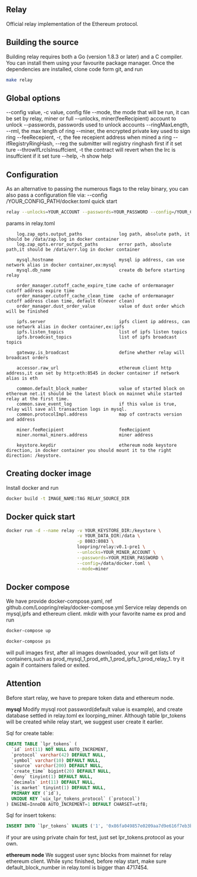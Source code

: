 ## ****Relay****

Official relay implementation of the Ethereum protocol.


## **Building the source**
Building relay requires both a Go (version 1.8.3 or later) and a C compiler.
You can install them using your favourite package manager.
Once the dependencies are installed, clone code form git, and run
```bash
make relay
```

## **Global    options**
   --config value, -c value,            config file
   --mode,                              the mode that will be run, it can be set by relay, miner or full
   --unlocks,                           miner(feeRecipient) account to unlock
   --passwords,                         passwords used to unlock accounts
   --ringMaxLength, --rml,              the max length of ring
   --miner,                             the encrypted private key used to sign ring
   --feeRecepient, -r,                  the fee recepient address when mined a ring
   --ifRegistryRingHash, --reg          the submitter will registry ringhash first if it set ture
   --throwIfLrcIsInsuffcient, -t        the contract will revert when the lrc is insuffcient if it set ture
   --help, -h                           show help


## **Configuration**
As an alternative to passing the numerous flags to the relay binary, you can also pass a configuration file via:
--config /YOUR_CONFIG_PATH/docker.toml
quick start
```bash
relay --unlocks=YOUR_ACCOUNT --passwords=YOUR_PASSWORD --config=/YOUR_CONFIG_PATH/relay.toml --mode=miner
```

params in relay.toml
```$xslt
    log.zap_opts.output_paths              log path, absolute path, it should be /data/zap.log in docker container
    log.zap_opts.error_output_paths        error path, absolute path,it should be /data/err.log in docker container

    mysql.hostname                         mysql ip address, can use network alias in docker container,ex:mysql
    mysql.db_name                          create db before starting relay
    
    order_manager.cutoff_cache_expire_time cache of ordermanager cutoff address expire time
    order_manager.cutoff_cache_clean_time  cache of ordermanager cutoff address clean time, default 0(never clean)
    order_manager.dust_order_value         value of dust order which will be finished
    
    ipfs.server                            ipfs client ip address, can use network alias in docker container,ex:ipfs
    ipfs.listen_topics                     list of ipfs listen topics
    ipfs.broadcast_topics                  list of ipfs broadcast topics
    
    gateway.is_broadcast                   define whether relay will broadcast orders
    
    accessor.raw_url                       ethereum client http address,it can set by http:eth:8545 in docker container if network alias is eth
    
    common.default_block_number            value of started block on ethereum net.it should be the latest block on mainnet while started relay at the first time.
    common.save_event_log                  if this value is true, relay will save all transaction logs in mysql.
    common.protocolImpl.address            map of contracts version and address
    
    miner.feeRecipient                     feeRecipient
    miner.normal_miners.address            miner address

    keystore.keydir                        ethereum node keystore direction, in docker container you should mount it to the right direction: /keystore.
```

## **Creating docker image**
Install docker and run
```bash
docker build -t IMAGE_NAME:TAG RELAY_SOURCE_DIR
```

## **Docker quick start**
```bash
docker run -d --name relay -v YOUR_KEYSTORE_DIR:/keystore \
                           -v YOUR_DATA_DIR:/data \
                           -p 8083:8083 \
                           loopring/relay:v0.1-pre1 \
                           --unlocks=YOUR_MINER_ACCOUNT \
                           --passwords=YOUR_MIENR_PASSWORD \
                           --config=/data/docker.toml \
                           --mode=miner
```


## **Docker compose**
We have provide docker-compose.yaml, ref github.com/Loopring/relay/docker-compose.yml
Service relay depends on mysql,ipfs and ethereum client. mkdir with your favorite name ex prod and run 
```bash
docker-compose up
```
```bash
docker-compose ps
```
will pull images first, after all images downloaded, your will get lists of containers,such as prod_mysql_1,prod_eth_1,prod_ipfs_1,prod_relay_1.
try it again if containers failed or exited.

## **Attention**
Before start relay, we have to prepare token data and ethereum node.

**mysql**
Modify mysql root password(default value is example), and create database settled in relay.toml ex loorping_miner.
Although table lpr_tokens will be created while relay start, we suggest user create it earlier.

Sql for create table:
```sql
CREATE TABLE `lpr_tokens` (
  `id` int(11) NOT NULL AUTO_INCREMENT,
  `protocol` varchar(42) DEFAULT NULL,
  `symbol` varchar(10) DEFAULT NULL,
  `source` varchar(200) DEFAULT NULL,
  `create_time` bigint(20) DEFAULT NULL,
  `deny` tinyint(1) DEFAULT NULL,
  `decimals` int(11) DEFAULT NULL,
  `is_market` tinyint(1) DEFAULT NULL,
  PRIMARY KEY (`id`),
  UNIQUE KEY `uix_lpr_tokens_protocol` (`protocol`)
) ENGINE=InnoDB AUTO_INCREMENT=1 DEFAULT CHARSET=utf8;
```

Sql for insert tokens:
```sql
INSERT INTO `lpr_tokens` VALUES ('1', '0x86fa049857e0209aa7d9e616f7eb3b3b78ecfdb0', 'EOS', 'eos', '0', '0', '18', '0'), ('2', '0xf230b790e05390fc8295f4d3f60332c93bed42e2', 'TRX', 'tron', '0', '0', '6', '0'), ('3', '0xd26114cd6EE289AccF82350c8d8487fedB8A0C07', 'OMG', 'omisego', '0', '0', '18', '0'), ('4', '0xd4fa1460f537bb9085d22c7bccb5dd450ef28e3a', 'PPT', 'populous', '0', '0', '8', '0'), ('5', '0x744d70fdbe2ba4cf95131626614a1763df805b9e', 'SNT', 'status', '0', '0', '18', '0'), ('6', '0xe94327d07fc17907b4db788e5adf2ed424addff6', 'REP', 'augur', '0', '0', '18', '0'), ('7', '0xB8c77482e45F1F44dE1745F52C74426C631bDD52', 'BNB', 'binance-coin', '0', '0', '18', '0'), ('8', '0x4156D3342D5c385a87D264F90653733592000581', 'SALT', 'salt', '0', '0', '8', '0'), ('9', '0xa74476443119A942dE498590Fe1f2454d7D4aC0d', 'GNT', 'golem-network-tokens', '0', '0', '18', '0'), ('10', '0x595832f8fc6bf59c85c527fec3740a1b7a361269', 'POWR', 'power-ledger', '0', '0', '6', '0'), ('11', '0xB97048628DB6B661D4C2aA833e95Dbe1A905B280', 'PAY', 'tenx', '0', '0', '18', '0'), ('12', '0xcB97e65F07DA24D46BcDD078EBebd7C6E6E3d750', 'BTM', 'bytom', '0', '0', '8', '0'), ('13', '0x0d8775f648430679a709e98d2b0cb6250d2887ef', 'BAT', 'batcoin', '0', '0', '18', '0'), ('14', '0xdd974d5c2e2928dea5f71b9825b8b646686bd200', 'KNC', 'kyber-network', '0', '0', '18', '0'), ('15', '0x5ca9a71b1d01849c0a95490cc00559717fcf0d1d', 'AE', 'aeternity', '0', '0', '18', '0'), ('16', '0xb7cb1c96db6b22b0d3d9536e0108d062bd488f74', 'WTC', 'walton', '0', '0', '18', '0'), ('17', '0x7C5A0CE9267ED19B22F8cae653F198e3E8daf098', 'SAN', 'santiment', '0', '0', '18', '0'), ('18', '0xe41d2489571d322189246dafa5ebde1f4699f498', 'ZRX', '0x', '0', '0', '18', '0'), ('19', '0x419D0d8BdD9aF5e606Ae2232ed285Aff190E711b', 'FUN', 'funfair', '0', '0', '8', '0'), ('20', '0x0F5D2fB29fb7d3CFeE444a200298f468908cC942', 'MANA', 'decentraland', '0', '0', '18', '0'), ('21', '0x255aa6df07540cb5d3d297f0d0d4d84cb52bc8e6', 'RDN', 'raiden-network-token', '0', '0', '18', '0'), ('22', '0x888666CA69E0f178DED6D75b5726Cee99A87D698', 'ICN', 'iconomi', '0', '0', '18', '0'), ('23', '0x6810e776880C02933D47DB1b9fc05908e5386b96', 'GNO', 'gnosis-gno', '0', '0', '18', '0'), ('24', '0x8f8221afbb33998d8584a2b05749ba73c37a938a', 'REQ', 'request-network', '0', '0', '18', '0'), ('25', '0x41e5560054824ea6b0732e656e3ad64e20e94e45', 'CVC', 'civic', '0', '0', '8', '0'), ('26', '0xB63B606Ac810a52cCa15e44bB630fd42D8d1d83d', 'MCO', 'monaco', '0', '0', '8', '0'), ('27', '0xF433089366899D83a9f26A773D59ec7eCF30355e', 'MTL', 'metal', '0', '0', '8', '0'), ('28', '0x1f573d6fb3f13d689ff844b4ce37794d79a7ff1c', 'BNT', 'bancor', '0', '0', '18', '0'), ('29', '0xc42209aCcC14029c1012fB5680D95fBd6036E2a0', 'PPP', 'paypie', '0', '0', '18', '0'), ('30', '0x5af2be193a6abca9c8817001f45744777db30756', 'ETHOS', 'ethos', '0', '0', '8', '0'), ('31', '0x08711D3B02C8758F2FB3ab4e80228418a7F8e39c', 'EDG', 'edgeless', '0', '0', '0', '0'), ('32', '0x514910771af9ca656af840dff83e8264ecf986ca', 'LINK', 'chainlink', '0', '0', '18', '0'), ('33', '0xB64ef51C888972c908CFacf59B47C1AfBC0Ab8aC', 'STORJ', 'storj', '0', '0', '8', '0'), ('34', '0xf970b8e36e23f7fc3fd752eea86f8be8d83375a6', 'RCN', 'ripio-credit-network', '0', '0', '18', '0'), ('35', '0x818fc6c2ec5986bc6e2cbf00939d90556ab12ce5', 'KIN', 'kin', '0', '0', '18', '0'), ('36', '0x99ea4db9ee77acd40b119bd1dc4e33e1c070b80d', 'QSP', 'quantstamp', '0', '0', '18', '0'), ('37', '0x960b236A07cf122663c4303350609A66A7B288C0', 'ANT', 'aragon', '0', '0', '18', '0'), ('38', '0xEF68e7C694F40c8202821eDF525dE3782458639f', 'LRC', 'loopring', '0', '0', '18', '0'), ('39', '0xaeC2E87E0A235266D9C5ADc9DEb4b2E29b54D009', 'SNGLS', 'singulardtv', '0', '0', '0', '0'), ('40', '0x9B11EFcAAA1890f6eE52C6bB7CF8153aC5d74139', 'ATM', 'attention-token-of-media', '0', '0', '8', '0'), ('41', '0x12fef5e57bf45873cd9b62e9dbd7bfb99e32d73e', 'CFI', 'cofound-it', '0', '0', '18', '0'), ('42', '0x667088b212ce3d06a1b553a7221E1fD19000d9aF', 'WINGS', 'wings', '0', '0', '18', '0'), ('43', '0x607F4C5BB672230e8672085532f7e901544a7375', 'RLC', 'rlc', '0', '0', '9', '0'), ('44', '0xf0ee6b27b759c9893ce4f094b49ad28fd15a23e4', 'ENG', 'enigma-project', '0', '0', '8', '0'), ('45', '0x40395044Ac3c0C57051906dA938B54BD6557F212', 'MGO', 'mobilego', '0', '0', '8', '0'), ('46', '0xAf30D2a7E90d7DC361c8C4585e9BB7D2F6f15bc7', '1ST', 'firstblood', '0', '0', '18', '0'), ('47', '0xcbcc0f036ed4788f63fc0fee32873d6a7487b908', 'HMQ', 'humaniq', '0', '0', '8', '0'), ('48', '0xBEB9eF514a379B997e0798FDcC901Ee474B6D9A1', 'MLN', 'melon', '0', '0', '18', '0'), ('49', '0x0abdace70d3790235af448c88547603b945604ea', 'DNT', 'district0x', '0', '0', '18', '0'), ('50', '0xf7b098298f7c69fc14610bf71d5e02c60792894c', 'GUP', 'guppy', '0', '0', '3', '0'), ('51', '0x27054b13b1B798B345b591a4d22e6562d47eA75a', 'AST', 'airswap', '0', '0', '4', '0'), ('52', '0xcb94be6f13a1182e4a4b6140cb7bf2025d28e41b', 'TRST', 'trust', '0', '0', '6', '0'), ('53', '0xE7775A6e9Bcf904eb39DA2b68c5efb4F9360e08C', 'TAAS', 'taas', '0', '0', '6', '0'), ('54', '0x1776e1f26f98b1a5df9cd347953a26dd3cb46671', 'NMR', 'numeraire', '0', '0', '18', '0'), ('55', '0xaaaf91d9b90df800df4f55c205fd6989c977e73a', 'TKN', 'tokencard', '0', '0', '8', '0'), ('56', '0xcfb98637bcae43C13323EAa1731cED2B716962fD', 'NET', 'nimiq', '0', '0', '18', '0'), ('57', '0xfa05A73FfE78ef8f1a739473e462c54bae6567D9', 'LUN', 'lunyr', '0', '0', '18', '0'), ('58', '0x4DF812F6064def1e5e029f1ca858777CC98D2D81', 'XAUR', 'xaurum', '0', '0', '8', '0'), ('59', '0xb9e7f8568e08d5659f5d29c4997173d84cdf2607', 'SWT', 'swarm-city', '0', '0', '18', '0'), ('60', '0xf05a9382A4C3F29E2784502754293D88b835109C', 'REX', 'real-estate-tokens', '0', '0', '18', '0'), ('61', '0x56ba2Ee7890461f463F7be02aAC3099f6d5811A8', 'CAT', 'blockcat', '0', '0', '18', '0'), ('62', '0x621d78f2ef2fd937bfca696cabaf9a779f59b3ed', 'DRP', 'dcorp', '0', '0', '2', '0'), ('63', '0xD8912C10681D8B21Fd3742244f44658dBA12264E', 'PLU', 'pluton', '0', '0', '18', '0'), ('64', '0xf8e386eda857484f5a12e4b5daa9984e06e73705', 'IND', 'indorse-token', '0', '0', '18', '0'), ('65', '0x2956356cD2a2bf3202F771F50D3D14A367b48070', 'WETH', 'ethereum', '0', '0', '18', '1');
```
if your are using private chain for test, just set lpr_tokens.protocol as your own.

**ethereum node**
We suggest user sync blocks from mainnet for relay ethereum client.
While sync finished, before relay start, make sure default_block_number in relay.toml  is bigger than 4717454.
